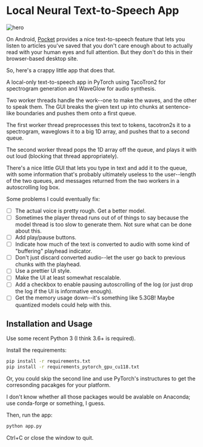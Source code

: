 # Local Neural Text-to-Speech App

![hero](local_tts.png)

On Android, [Pocket](http://getpocket.com) provides a nice text-to-speech feature that lets you listen to articles you've saved that you don't care enough about to actually read with your human eyes and full attention. But they don't do this in their browser-based desktop site.

So, here's a crappy little app that does that.

A local-only text-to-speech app in PyTorch using TacoTron2 for spectrogram generation and WaveGlow for audio synthesis.

Two worker threads handle the work--one to make the waves, and the other to speak them. The GUI breaks the given text up into chunks at sentence-like boundaries and pushes them onto a first queue.

The first worker thread preprocesses this text to tokens, tacotron2s it to a spectrogram, waveglows it to a big 1D array, and pushes that to a second queue.

The second worker thread pops the 1D array off the queue, and plays it with out loud (blocking that thread appropriately).

There's a nice little GUI that lets you type in text and add it to the queue, with some information that's probably ultimately useless to the user--length of the two queues, and messages returned from the two workers in a autoscrolling log box.

Some problems I could eventually fix:

- [ ] The actual voice is pretty rough. Get a better model.
- [ ] Sometimes the player thread runs out of of things to say because the model thread is too slow to generate them. Not sure what can be done about this.
- [ ] Add play/pause buttons.
- [ ] Indicate how much of the text is converted to audio with some kind of "buffering" playhead indicator.
- [ ] Don't just discard converted audio--let the user go back to previous chunks with the playhead.
- [ ] Use a prettier UI style.
- [ ] Make the UI at least somewhat rescalable.
- [ ] Add a checkbox to enable pausing autoscrolling of the log (or just drop the log if the UI is informative enough).
- [ ] Get the memory usage down--it's something like 5.3GB! Maybe quantized models could help with this.

## Installation and Usage

Use some recent Python 3 (I think 3.6+ is required).

Install the requirements:

```bash
pip install -r requirements.txt
pip install -r requirements_pytorch_gpu_cu118.txt
```

Or, you could skip the second line and use PyTorch's instructures to get the corresonding pacakges for your platform.

I don't know whether all those packages would be avalable on Anaconda; use conda-forge or something, I guess.

Then, run the app:

```bash
python app.py
```

Ctrl+C or close the window to quit. 
